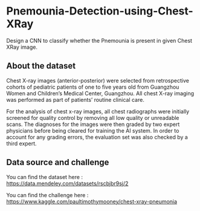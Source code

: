 # Pnemounia-Detection-using-Chest-XRay
Design a CNN to classify whether the Pnemounia is present in given Chest XRay image.

## About the dataset
Chest X-ray images (anterior-posterior) were selected from retrospective cohorts of pediatric patients of one to five years old from Guangzhou Women and Children’s Medical Center, Guangzhou. All chest X-ray imaging was performed as part of patients’ routine clinical care.

For the analysis of chest x-ray images, all chest radiographs were initially screened for quality control by removing all low quality or unreadable scans. The diagnoses for the images were then graded by two expert physicians before being cleared for training the AI system. In order to account for any grading errors, the evaluation set was also checked by a third expert.

## Data source and challenge
You can find the dataset here : https://data.mendeley.com/datasets/rscbjbr9sj/2

You can find the challenge here : https://www.kaggle.com/paultimothymooney/chest-xray-pneumonia
